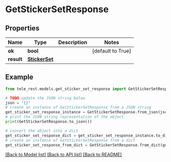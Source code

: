 # GetStickerSetResponse


## Properties

Name | Type | Description | Notes
------------ | ------------- | ------------- | -------------
**ok** | **bool** |  | [default to True]
**result** | [**StickerSet**](StickerSet.md) |  | 

## Example

```python
from tele_rest.models.get_sticker_set_response import GetStickerSetResponse

# TODO update the JSON string below
json = "{}"
# create an instance of GetStickerSetResponse from a JSON string
get_sticker_set_response_instance = GetStickerSetResponse.from_json(json)
# print the JSON string representation of the object
print(GetStickerSetResponse.to_json())

# convert the object into a dict
get_sticker_set_response_dict = get_sticker_set_response_instance.to_dict()
# create an instance of GetStickerSetResponse from a dict
get_sticker_set_response_from_dict = GetStickerSetResponse.from_dict(get_sticker_set_response_dict)
```
[[Back to Model list]](../README.md#documentation-for-models) [[Back to API list]](../README.md#documentation-for-api-endpoints) [[Back to README]](../README.md)


